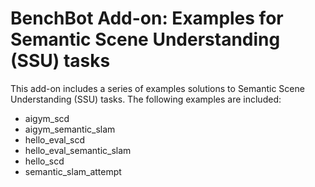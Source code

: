 # BenchBot Add-on: Examples for Semantic Scene Understanding (SSU) tasks

This add-on includes a series of examples solutions to Semantic Scene
Understanding (SSU) tasks. The following examples are included:

- aigym_scd
- aigym_semantic_slam
- hello_eval_scd
- hello_eval_semantic_slam
- hello_scd
- semantic_slam_attempt
